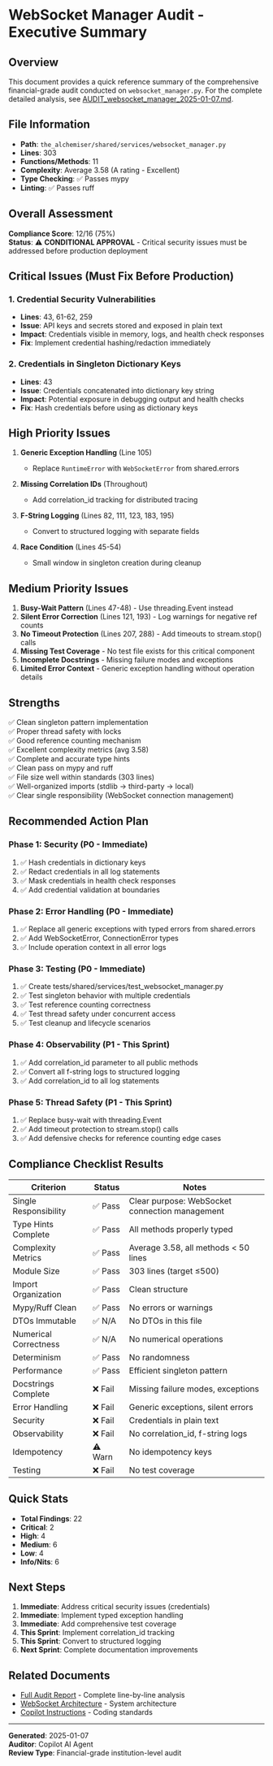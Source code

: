 # WebSocket Manager Audit - Executive Summary

## Overview

This document provides a quick reference summary of the comprehensive financial-grade audit conducted on `websocket_manager.py`. For the complete detailed analysis, see [AUDIT_websocket_manager_2025-01-07.md](./AUDIT_websocket_manager_2025-01-07.md).

## File Information

- **Path**: `the_alchemiser/shared/services/websocket_manager.py`
- **Lines**: 303
- **Functions/Methods**: 11
- **Complexity**: Average 3.58 (A rating - Excellent)
- **Type Checking**: ✅ Passes mypy
- **Linting**: ✅ Passes ruff

## Overall Assessment

**Compliance Score**: 12/16 (75%)  
**Status**: ⚠️ **CONDITIONAL APPROVAL** - Critical security issues must be addressed before production deployment

## Critical Issues (Must Fix Before Production)

### 1. Credential Security Vulnerabilities
- **Lines**: 43, 61-62, 259
- **Issue**: API keys and secrets stored and exposed in plain text
- **Impact**: Credentials visible in memory, logs, and health check responses
- **Fix**: Implement credential hashing/redaction immediately

### 2. Credentials in Singleton Dictionary Keys
- **Lines**: 43
- **Issue**: Credentials concatenated into dictionary key string
- **Impact**: Potential exposure in debugging output and health checks
- **Fix**: Hash credentials before using as dictionary keys

## High Priority Issues

1. **Generic Exception Handling** (Line 105)
   - Replace `RuntimeError` with `WebSocketError` from shared.errors

2. **Missing Correlation IDs** (Throughout)
   - Add correlation_id tracking for distributed tracing

3. **F-String Logging** (Lines 82, 111, 123, 183, 195)
   - Convert to structured logging with separate fields

4. **Race Condition** (Lines 45-54)
   - Small window in singleton creation during cleanup

## Medium Priority Issues

1. **Busy-Wait Pattern** (Lines 47-48) - Use threading.Event instead
2. **Silent Error Correction** (Lines 121, 193) - Log warnings for negative ref counts
3. **No Timeout Protection** (Lines 207, 288) - Add timeouts to stream.stop() calls
4. **Missing Test Coverage** - No test file exists for this critical component
5. **Incomplete Docstrings** - Missing failure modes and exceptions
6. **Limited Error Context** - Generic exception handling without operation details

## Strengths

✅ Clean singleton pattern implementation  
✅ Proper thread safety with locks  
✅ Good reference counting mechanism  
✅ Excellent complexity metrics (avg 3.58)  
✅ Complete and accurate type hints  
✅ Clean pass on mypy and ruff  
✅ File size well within standards (303 lines)  
✅ Well-organized imports (stdlib → third-party → local)  
✅ Clear single responsibility (WebSocket connection management)

## Recommended Action Plan

### Phase 1: Security (P0 - Immediate)
1. ✅ Hash credentials in dictionary keys
2. ✅ Redact credentials in all log statements
3. ✅ Mask credentials in health check responses
4. ✅ Add credential validation at boundaries

### Phase 2: Error Handling (P0 - Immediate)
1. ✅ Replace all generic exceptions with typed errors from shared.errors
2. ✅ Add WebSocketError, ConnectionError types
3. ✅ Include operation context in all error logs

### Phase 3: Testing (P0 - Immediate)
1. ✅ Create tests/shared/services/test_websocket_manager.py
2. ✅ Test singleton behavior with multiple credentials
3. ✅ Test reference counting correctness
4. ✅ Test thread safety under concurrent access
5. ✅ Test cleanup and lifecycle scenarios

### Phase 4: Observability (P1 - This Sprint)
1. ✅ Add correlation_id parameter to all public methods
2. ✅ Convert all f-string logs to structured logging
3. ✅ Add correlation_id to all log statements

### Phase 5: Thread Safety (P1 - This Sprint)
1. ✅ Replace busy-wait with threading.Event
2. ✅ Add timeout protection to stream.stop() calls
3. ✅ Add defensive checks for reference counting edge cases

## Compliance Checklist Results

| Criterion | Status | Notes |
|-----------|--------|-------|
| Single Responsibility | ✅ Pass | Clear purpose: WebSocket connection management |
| Type Hints Complete | ✅ Pass | All methods properly typed |
| Complexity Metrics | ✅ Pass | Average 3.58, all methods < 50 lines |
| Module Size | ✅ Pass | 303 lines (target ≤500) |
| Import Organization | ✅ Pass | Clean structure |
| Mypy/Ruff Clean | ✅ Pass | No errors or warnings |
| DTOs Immutable | ✅ N/A | No DTOs in this file |
| Numerical Correctness | ✅ N/A | No numerical operations |
| Determinism | ✅ Pass | No randomness |
| Performance | ✅ Pass | Efficient singleton pattern |
| Docstrings Complete | ❌ Fail | Missing failure modes, exceptions |
| Error Handling | ❌ Fail | Generic exceptions, silent errors |
| Security | ❌ Fail | Credentials in plain text |
| Observability | ❌ Fail | No correlation_id, f-string logs |
| Idempotency | ⚠️ Warn | No idempotency keys |
| Testing | ❌ Fail | No test coverage |

## Quick Stats

- **Total Findings**: 22
- **Critical**: 2
- **High**: 4
- **Medium**: 6
- **Low**: 4
- **Info/Nits**: 6

## Next Steps

1. **Immediate**: Address critical security issues (credentials)
2. **Immediate**: Implement typed exception handling
3. **Immediate**: Add comprehensive test coverage
4. **This Sprint**: Implement correlation_id tracking
5. **This Sprint**: Convert to structured logging
6. **Next Sprint**: Complete documentation improvements

## Related Documents

- [Full Audit Report](./AUDIT_websocket_manager_2025-01-07.md) - Complete line-by-line analysis
- [WebSocket Architecture](../WEBSOCKET_ARCHITECTURE.md) - System architecture
- [Copilot Instructions](../../.github/copilot-instructions.md) - Coding standards

---

**Generated**: 2025-01-07  
**Auditor**: Copilot AI Agent  
**Review Type**: Financial-grade institution-level audit
